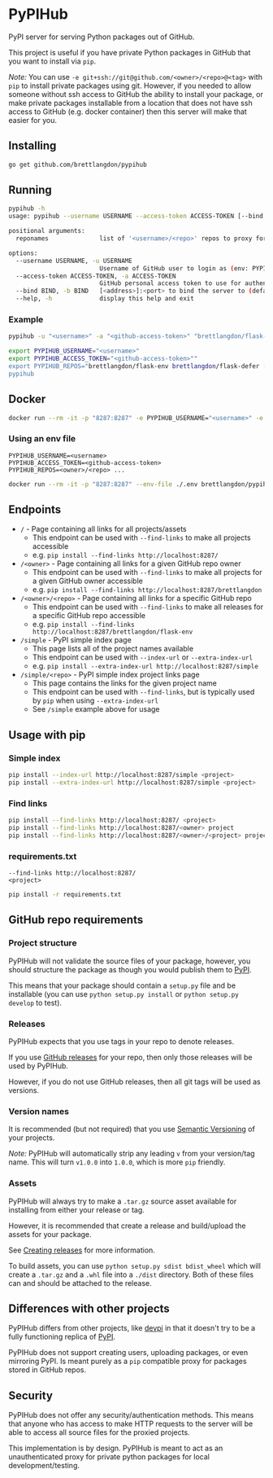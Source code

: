 PyPIHub
=======

PyPI server for serving Python packages out of GitHub.

This project is useful if you have private Python packages in GitHub that you want to install via `pip`.

*Note:* You can use `-e git+ssh://git@github.com/<owner>/<repo>@<tag>` with `pip` to install private packages using git.
However, if you needed to allow someone without ssh access to GitHub the ability to install your package, or make private packages installable from a location that does not have ssh access to GitHub (e.g. docker container) then this server will make that easier for you.

## Installing

```bash
go get github.com/brettlangdon/pypihub
```

## Running

```bash
pypihub -h
usage: pypihub --username USERNAME --access-token ACCESS-TOKEN [--bind BIND] [REPONAMES [REPONAMES ...]]

positional arguments:
  reponames              list of '<username>/<repo>' repos to proxy for (env: PYPIHUB_REPOS)

options:
  --username USERNAME, -u USERNAME
                         Username of GitHub user to login as (env: PYPIHUB_USERNAME)
  --access-token ACCESS-TOKEN, -a ACCESS-TOKEN
                         GitHub personal access token to use for authenticating (env: PYPIHUB_ACCESS_TOKEN)
  --bind BIND, -b BIND   [<address>]:<port> to bind the server to (default: ':8287') (env: PYPIHUB_BIND) [default: :8287]
  --help, -h             display this help and exit
```

### Example

```bash
pypihub -u "<username>" -a "<github-access-token>" "brettlangdon/flask-env" "brettlangdon/flask-defer" [... <owner>/<repo>]
```

```bash
export PYPIHUB_USERNAME="<username>"
export PYPIHUB_ACCESS_TOKEN="<github-access-token>""
export PYPIHUB_REPOS="brettlangdon/flask-env brettlangdon/flask-defer [... <owner>/<repo>]"
pypihub
```

## Docker

```bash
docker run --rm -it -p "8287:8287" -e PYPIHUB_USERNAME="<username>" -e PYPIHUB_ACCESS_TOKEN="<github-acess-token>" -e PYPIHUB_REPOS="<owner>/<repo> ..." brettlangdon/pypihub:latest
```

### Using an env file

```
PYPIHUB_USERNAME=<username>
PYPIHUB_ACCESS_TOKEN=<github-access-token>
PYPIHUB_REPOS=<owner>/<repo> ...
```

```bash
docker run --rm -it -p "8287:8287" --env-file ./.env brettlangdon/pypihub:latest
```

## Endpoints

* `/` - Page containing all links for all projects/assets
  * This endpoint can be used with `--find-links` to make all projects accessible
  * e.g. `pip install --find-links http://localhost:8287/`
* `/<owner>` - Page containing all links for a given GitHub repo owner
  * This endpoint can be used with `--find-links` to make all projects for a given GitHub owner accessible
  * e.g. `pip install --find-links http://localhost:8287/brettlangdon`
* `/<owner>/<repo>` - Page containing all links for a specific GitHub repo
  * This endpoint can be used with `--find-links` to make all releases for a specific GitHub repo accessible
  * e.g. `pip install --find-links http://localhost:8287/brettlangdon/flask-env`
* `/simple` - PyPI simple index page
  * This page lists all of the project names available
  * This endpoint can be used with `--index-url` or `--extra-index-url`
  * e.g. `pip install --extra-index-url http://localhost:8287/simple`
* `/simple/<repo>` - PyPI simple index project links page
  * This page contains the links for the given project name
  * This endpoint can be used with `--find-links`, but is typically used by `pip` when using `--extra-index-url`
  * See `/simple` example above for usage

## Usage with pip

### Simple index
```bash
pip install --index-url http://localhost:8287/simple <project>
pip install --extra-index-url http://localhost:8287/simple <project>
```

### Find links

```bash
pip install --find-links http://localhost:8287/ <project>
pip install --find-links http://localhost:8287/<owner> project
pip install --find-links http://localhost:8287/<owner>/<project> project
```

### requirements.txt

```
--find-links http://localhost:8287/
<project>
```

```bash
pip install -r requirements.txt
```

## GitHub repo requirements
### Project structure

PyPIHub will not validate the source files of your package, however, you should structure the package as though you would publish them to [PyPI](https://pypi.org).

This means that your package should contain a `setup.py` file and be installable (you can use `python setup.py install` or `python setup.py develop` to test).

### Releases

PyPIHub expects that you use tags in your repo to denote releases.

If you use [GitHub releases](https://github.com/blog/1547-release-your-software) for your repo, then only those releases will be used by PyPIHub.

However, if you do not use GitHub releases, then all git tags will be used as versions.

### Version names

It is recommended (but not required) that you use [Semantic Versioning](http://semver.org/) of your projects.

*Note:* PyPIHub will automatically strip any leading `v` from your version/tag name. This will turn `v1.0.0` into `1.0.0`, which is more `pip` friendly.

### Assets

PyPIHub will always try to make a `.tar.gz` source asset available for installing from either your release or tag.

However, it is recommended that create a release and build/upload the assets for your package.

See [Creating releases](https://github.com/blog/1547-release-your-software#creating-releases) for more information.

To build assets, you can use `python setup.py sdist bdist_wheel` which will create a `.tar.gz` and a `.whl` file into a `./dist` directory.
Both of these files can and should be attached to the release.

## Differences with other projects

PyPIHub differs from other projects, like [devpi](http://doc.devpi.net/latest/) in that it doesn't try to be a fully functioning replica of [PyPI](https://pypi.org/).

PyPIHub does not support creating users, uploading packages, or even mirroring PyPI. Is meant purely as a `pip` compatible proxy for packages stored in GitHub repos.

## Security
PyPIHub does not offer any security/authentication methods. This means that anyone who has access to make HTTP requests to the server will be able to access all source files for the proxied projects.

This implementation is by design. PyPIHub is meant to act as an unauthenticated proxy for private python packages for local development/testing.
